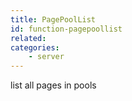 ```yaml
---
title: PagePoolList
id: function-pagepoollist
related:
categories:
    - server
---
```


list all pages in pools